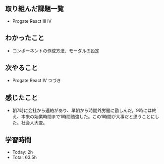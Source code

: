 ## 取り組んだ課題一覧
- Progate React Ⅲ Ⅳ
## わかったこと
- コンポーネントの作成方法、モーダルの設定
## 次やること
- Progate React Ⅳ つづき
## 感じたこと
- 朝7時に会社から連絡があり、早朝から時間外労働に勤しんだ。9時には終え、本来の始業時間まで1時間勉強した。この1時間が大事だと思うことにした。社会人大変。
## 学習時間
- Today: 2h
- Total: 63.5h
